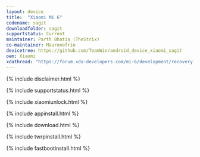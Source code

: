 ```yaml
---
layout: device
title:  "Xiaomi Mi 6"
codename: sagit
downloadfolder: sagit
supportstatus: Current
maintainer: Parth Bhatia (TheStrix)
co-maintainer: Mauronofrio
devicetree: https://github.com/TeamWin/android_device_xiaomi_sagit
oem: Xiaomi
xdathread: "https://forum.xda-developers.com/mi-6/development/recovery-twrp-xiaomi-mi-6-t3619822"
---
```


{% include disclaimer.html %}

{% include supportstatus.html %}

{% include xiaomiunlock.html %}

{% include appinstall.html %}

{% include download.html %}

{% include twrpinstall.html %}

{% include fastbootinstall.html %}
